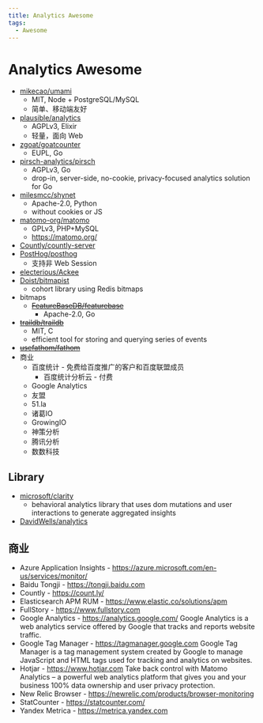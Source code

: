 ```yaml
---
title: Analytics Awesome
tags:
  - Awesome
---
```


# Analytics Awesome

- [mikecao/umami](https://github.com/umami-software/umami)
  - MIT, Node + PostgreSQL/MySQL
  - 简单、移动端友好
- [plausible/analytics](https://github.com/plausible/analytics)
  - AGPLv3, Elixir
  - 轻量，面向 Web
- [zgoat/goatcounter](https://github.com/zgoat/goatcounter)
  - EUPL, Go
- [pirsch-analytics/pirsch](https://github.com/pirsch-analytics/pirsch)
  - AGPLv3, Go
  - drop-in, server-side, no-cookie, privacy-focused analytics solution for Go
- [milesmcc/shynet](https://github.com/milesmcc/shynet)
  - Apache-2.0, Python
  - without cookies or JS
- [matomo-org/matomo](./matomo.md)
  - GPLv3, PHP+MySQL
  - https://matomo.org/
- [Countly/countly-server](https://github.com/Countly/countly-server)
- [PostHog/posthog](https://github.com/PostHog/posthog)
  - 支持非 Web Session
- [electerious/Ackee](https://github.com/electerious/Ackee)
- [Doist/bitmapist](https://github.com/Doist/bitmapist)
  - cohort library using Redis bitmaps
- bitmaps
  - ~~[FeatureBaseDB/featurebase](https://github.com/FeatureBaseDB/featurebase)~~
    - Apache-2.0, Go
- ~~[traildb/traildb](https://github.com/traildb/traildb)~~
  - MIT, C
  - efficient tool for storing and querying series of events
- ~~[usefathom/fathom](https://github.com/usefathom/fathom)~~
- 商业
  - 百度统计 - 免费给百度推广的客户和百度联盟成员
    - 百度统计分析云 - 付费
  - Google Analytics
  - 友盟
  - 51.la
  - 诸葛IO
  - GrowingIO
  - 神策分析
  - 腾讯分析
  - 数数科技

## Library

- [microsoft/clarity](https://github.com/microsoft/clarity)
  - behavioral analytics library that uses dom mutations and user interactions to generate aggregated insights
- [DavidWells/analytics](https://github.com/DavidWells/analytics)

## 商业

- Azure Application Insights - https://azure.microsoft.com/en-us/services/monitor/
- Baidu Tongji - https://tongji.baidu.com
- Countly - https://count.ly/
- Elasticsearch APM RUM - https://www.elastic.co/solutions/apm
- FullStory - https://www.fullstory.com
- Google Analytics - https://analytics.google.com/
  Google Analytics is a web analytics service offered by Google that tracks and reports website traffic.
- Google Tag Manager - https://tagmanager.google.com
  Google Tag Manager is a tag management system created by Google to manage JavaScript and HTML tags used for tracking and analytics on websites.
- Hotjar - https://www.hotjar.com
  Take back control with Matomo Analytics – a powerful web analytics platform that gives you and your business 100% data ownership and user privacy protection.
- New Relic Browser - https://newrelic.com/products/browser-monitoring
- StatCounter - https://statcounter.com/
- Yandex Metrica - https://metrica.yandex.com
